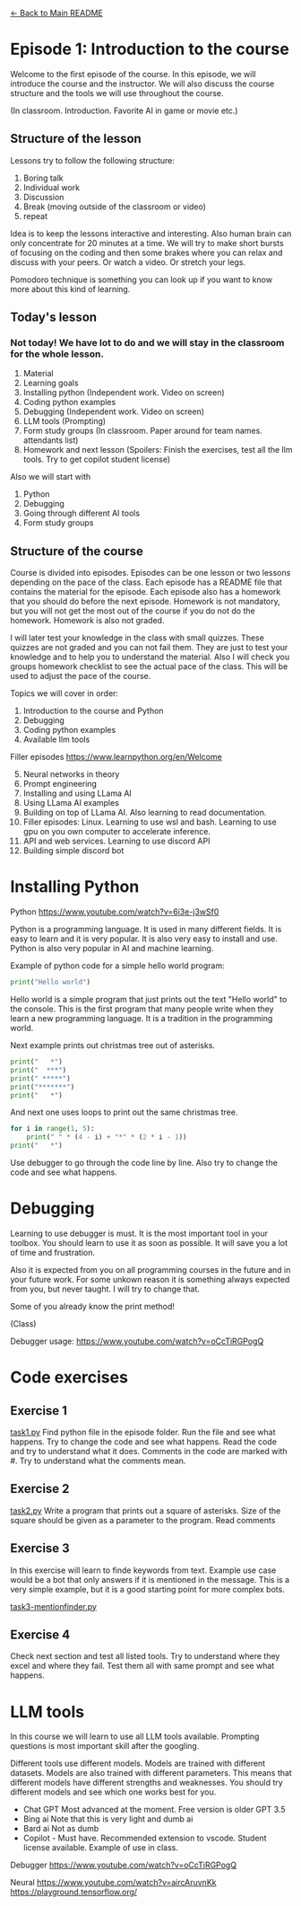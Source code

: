[← Back to Main README](../README.md)

# Episode 1: Introduction to the course

Welcome to the first episode of the course. In this episode, we will introduce the course and the instructor. We will also discuss the course structure and the tools we will use throughout the course.

(In classroom. Introduction. Favorite AI in game or movie etc.)

## Structure of the lesson

Lessons try to follow the following structure:

1. Boring talk
2. Individual work
3. Discussion
4. Break (moving outside of the classroom or video)
5. repeat

Idea is to keep the lessons interactive and interesting. Also human brain can only concentrate for 20 minutes at a time. We will try to make short bursts of focusing on the coding and then some brakes where you can relax and discuss with your peers. Or watch a video. Or stretch your legs.

Pomodoro technique is something you can look up if you want to know more about this kind of learning.

## Today's lesson

### Not today! We have lot to do and we will stay in the classroom for the whole lesson.

1. Material
2. Learning goals
3. Installing python
(Independent work. Video on screen)
4. Coding python examples
5. Debugging
(Independent work. Video on screen)
6. LLM tools
(Prompting)
7. Form study groups
(In classroom. Paper around for team names. attendants list)
8. Homework and next lesson
(Spoilers: Finish the exercises, test all the llm tools. Try to get copilot student license)


Also we will start with

1. Python
2. Debugging
3. Going through different AI tools
4. Form study groups

## Structure of the course

Course is divided into episodes. Episodes can be one lesson or two lessons depending on the pace of the class. Each episode has a README file that contains the material for the episode. Each episode also has a homework that you should do before the next episode. Homework is not mandatory, but you will not get the most out of the course if you do not do the homework. Homework is also not graded.

I will later test your knowledge in the class with small quizzes. These quizzes are not graded and you can not fail them. They are just to test your knowledge and to help you to understand the material. Also I will check you groups homework checklist to see the actual pace of the class. This will be used to adjust the pace of the course.

Topics we will cover in order:

1. Introduction to the course and Python
2. Debugging
3. Coding python examples
4. Available llm tools

Filler episodes https://www.learnpython.org/en/Welcome

5. Neural networks in theory
6. Prompt engineering
7. Installing and using LLama AI
8. Using LLama AI examples
9. Building on top of LLama AI. Also learning to read documentation.
10. Filler episodes: Linux. Learning to use wsl and bash. Learning to use gpu on you own computer to accelerate inference.
11. API and web services. Learning to use discord API
12. Building simple discord bot



# Installing Python

Python
https://www.youtube.com/watch?v=6i3e-j3wSf0

Python is a programming language. It is used in many different fields. It is easy to learn and it is very popular. It is also very easy to install and use. Python is also very popular in AI and machine learning.

Example of python code for a simple hello world program:

```python
print("Hello world")
```
Hello world is a simple program that just prints out the text "Hello world" to the console. This is the first program that many people write when they learn a new programming language. It is a tradition in the programming world.

Next example prints out christmas tree out of asterisks.

```python
print("   *")
print("  ***")
print(" *****")
print("*******")
print("   *")
```

And next one uses loops to print out the same christmas tree.

```python
for i in range(1, 5):
    print(" " * (4 - i) + "*" * (2 * i - 1))
print("   *")
```

Use debugger to go through the code line by line. Also try to change the code and see what happens.

# Debugging

Learning to use debugger is must. It is the most important tool in your toolbox. You should learn to use it as soon as possible. It will save you a lot of time and frustration.

Also it is expected from you on all programming courses in the future and in your future work. For some unkown reason it is something always expected from you, but never taught. I will try to change that.

Some of you already know the print method!

(Class)

Debugger usage:
https://www.youtube.com/watch?v=oCcTiRGPogQ

# Code exercises

## Exercise 1
[task1.py](./task1.py)
Find python file in the episode folder. Run the file and see what happens. Try to change the code and see what happens.
Read the code and try to understand what it does.
Comments in the code are marked with #. Try to understand what the comments mean.

## Exercise 2
[task2.py](./task2.py)
Write a program that prints out a square of asterisks. Size of the square should be given as a parameter to the program.
Read comments

## Exercise 3
In this exercise will learn to finde keywords from text. Example use case would be a bot that only answers if it is mentioned in the message. This is a very simple example, but it is a good starting point for more complex bots.

[task3-mentionfinder.py](./task3-mentionfinder.py)

## Exercise 4
Check next section and test all listed tools. Try to understand where they excel and where they fail. Test them all with same prompt and see what happens.


# LLM tools
In this course we will learn to use all LLM tools available. Prompting questions is most important skill after the googling.

Different tools use different models. Models are trained with different datasets. Models are also trained with different parameters. This means that different models have different strengths and weaknesses. You should try different models and see which one works best for you.

- Chat GPT Most advanced at the moment. Free version is older GPT 3.5
- Bing ai Note that this is very light and dumb ai
- Bard ai Not as dumb
- Copilot - Must have. Recommended extension to vscode. Student license available. Example of use in class.

Debugger
https://www.youtube.com/watch?v=oCcTiRGPogQ

Neural
https://www.youtube.com/watch?v=aircAruvnKk
https://playground.tensorflow.org/
